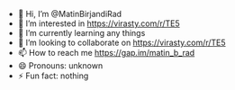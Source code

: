 - 👋 Hi, I’m @MatinBirjandiRad
- 👀 I’m interested in https://virasty.com/r/TE5
- 🌱 I’m currently learning any things
- 💞️ I’m looking to collaborate on https://virasty.com/r/TE5
- 📫 How to reach me https://gap.im/matin_b_rad
- 😄 Pronouns: unknown
- ⚡ Fun fact: nothing

<!---
MatinBirjandiRad/MatinBirjandiRad is a ✨ special ✨ repository because its `README.md` (this file) appears on your GitHub profile.
You can click the Preview link to take a look at your changes.
--->
